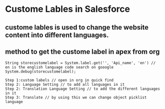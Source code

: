 # Custome Lables in Salesforce

## custome lables is used to change the website content into different languages.

## method to get the custome label in apex from org
```
String storecustomelabel = System.label.get('', 'Api_name', 'en') // en is the english language code search on gooogle
System.debug(storecustomelabel);
```

```
Step 1:custom labels // open in org in quick find
Step 2: Language Setting // to add all languages in it
Step 2: Translation Language Setting // to add the different languages in it
Step 3: Translate // by using this we can change object picklist language
```
